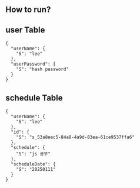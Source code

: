 ## How to run?

## user Table
```
{
  "userName": {
    "S": "lee"
  },
  "userPassword": {
    "S": "hash password"
  }
}
```

## schedule Table
```
{
  "userName": {
    "S": "lee"
  },
  "id": {
    "S": "s_53a8eec5-84a8-4a9d-83ea-61ce9537ffa6"
  },
  "schedule": {
    "S": "js 공부"
  },
  "scheduleDate": {
    "S": "20250111"
  }
}
```